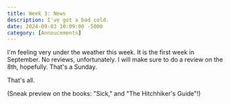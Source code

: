 ```yaml
---
title: Week 3: News
description: I've got a bad cold.
date: 2024-09-03 10:09:00 -5000
category: [Annoucements]
---
```

I'm feeling very under the weather this week. It is the first week in September. No reviews, unfortunately. I will make sure to do a review on the 8th, hopefully. That's a Sunday.

That's all. 

(Sneak preview on the books: "Sick," and "The Hitchhiker's Guide"!)
